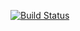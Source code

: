 [![Build Status](https://travis-ci.com/DrFaust92/S3-Maven-Plugin.svg?branch=master)](https://travis-ci.com/DrFaust92/S3-Maven-Plugin)